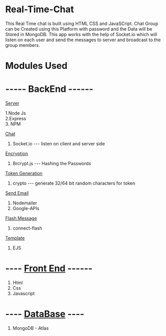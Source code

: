 # Real-Time-Chat

This Real Time chat is built using HTML CSS and JavaSCript. Chat Group can be Created using this Platform with password and the Data will be Stored in MongoDB. This app works with the 
help of Socket.io which will listen on each user and send the messages to server and broadcast to the group members.

# Modules Used

# ----- BackEnd ------

<ins>Server</ins>  

1.Node Js  
2.Express  
3. NPM  

<ins>Chat</ins>  
1. Socket.io --- listen on client and server side


<ins>Encryption</ins>  
1. Brcrypt.js --- Hashing the Passwords


<ins>Token Generation</ins>  
1. crypto --- generate 32/64 bit random characters for token

<ins>Send Email</ins>  
1. Nodemailer  
2. Google-APIs  

<ins>Flash Message</ins>  
1. connect-flash  

<ins>Template</ins>  
1. EJS  

# ---- <ins>Front End</ins> ------  
1. Html  
2. Css  
3. Javascript  

# ---- <ins>DataBase</ins> ----  

1. MongoDB - Atlas  
